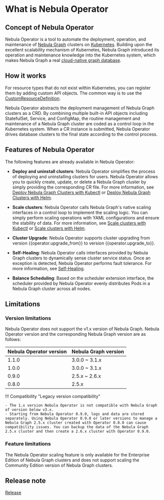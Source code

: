 # What is Nebula Operator

## Concept of Nebula Operator

Nebula Operator is a tool to automate the deployment, operation, and maintenance of [Nebula Graph](https://github.com/vesoft-inc/nebula) clusters on [Kubernetes](https://kubernetes.io). Building upon the excellent scalability mechanism of Kubernetes, Nebula Graph introduced its operation and maintenance knowledge into the Kubernetes system, which makes Nebula Graph a real [cloud-native graph database](https://www.nebula-cloud.io/).

## How it works

For resource types that do not exist within Kubernetes, you can register them by adding custom API objects. The common way is to use the [CustomResourceDefinition](https://kubernetes.io/docs/concepts/extend-kubernetes/api-extension/custom-resources/#customresourcedefinitions).

Nebula Operator abstracts the deployment management of Nebula Graph clusters as a CRD. By combining multiple built-in API objects including StatefulSet, Service, and ConfigMap, the routine management and maintenance of a Nebula Graph cluster are coded as a control loop in the Kubernetes system. When a CR instance is submitted, Nebula Operator drives database clusters to the final state according to the control process.

## Features of Nebula Operator

The following features are already available in Nebula Operator:

- **Deploy and uninstall clusters**: Nebula Operator simplifies the process of deploying and uninstalling clusters for users. Nebula Operator allows you to quickly create, update, or delete a Nebula Graph cluster by simply providing the corresponding CR file. For more information, see [Deploy Nebula Graph Clusters with Kubectl](3.deploy-nebula-graph-cluster/3.1create-cluster-with-kubectl.md) or [Deploy Nebula Graph Clusters with Helm](3.deploy-nebula-graph-cluster/3.2create-cluster-with-helm.md).
  
- **Scale clusters**: Nebula Operator calls Nebula Graph's native scaling interfaces in a control loop to implement the scaling logic. You can simply perform scaling operations with YAML configurations and ensure the stability of data. For more information, see [Scale clusters with Kubectl](3.deploy-nebula-graph-cluster/3.1create-cluster-with-kubectl.md) or [Scale clusters with Helm](3.deploy-nebula-graph-cluster/3.2create-cluster-with-helm.md).
  
- **Cluster Upgrade**: Nebula Operator supports cluster upgrading from version {{operator.upgrade_from}} to version {{operator.upgrade_to}}.
  
- **Self-Healing**: Nebula Operator calls interfaces provided by Nebula Graph clusters to dynamically sense cluster service status. Once an exception is detected, Nebula Operator performs fault tolerance. For more information, see [Self-Healing](5.operator-failover.md).
  
- **Balance Scheduling**: Based on the scheduler extension interface, the scheduler provided by Nebula Operator evenly distributes Pods in a Nebula Graph cluster across all nodes.

## Limitations

### Version limitations

Nebula Operator does not support the v1.x version of Nebula Graph. Nebula Operator version and the corresponding Nebula Graph version are as follows:

| Nebula Operator version | Nebula Graph version |
| ------------------- | ---------------- |
| 1.1.0| 3.0.0 ~ 3.1.x |
| 1.0.0| 3.0.0 ~ 3.1.x |
| 0.9.0| 2.5.x ~ 2.6.x |
|0.8.0|2.5.x|

!!! Compatibility "Legacy version compatibility"

    - The 1.x version Nebula Operator is not compatible with Nebula Graph of version below v3.x.
    - Starting from Nebula Operator 0.9.0, logs and data are stored separately. Using Nebula Operator 0.9.0 or later versions to manage a Nebula Graph 2.5.x cluster created with Operator 0.8.0 can cause compatibility issues. You can backup the data of the Nebula Graph 2.5.x cluster and then create a 2.6.x cluster with Operator 0.9.0.

### Feature limitations

The Nebula Operator scaling feature is only available for the Enterprise Edition of Nebula Graph clusters and does not support scaling the Community Edition version of Nebula Graph clusters.

## Release note

[Release](https://github.com/vesoft-inc/nebula-operator/releases/tag/{{operator.tag}})